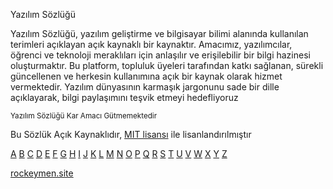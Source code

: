 Yazılım Sözlüğü 

Yazılım Sözlüğü, yazılım geliştirme ve bilgisayar bilimi alanında kullanılan terimleri açıklayan açık kaynaklı bir kaynaktır. Amacımız, yazılımcılar, öğrenci ve teknoloji meraklıları için anlaşılır ve erişilebilir bir bilgi hazinesi oluşturmaktır. Bu platform, topluluk üyeleri tarafından katkı sağlanan, sürekli güncellenen ve herkesin kullanımına açık bir kaynak olarak hizmet vermektedir. Yazılım dünyasının karmaşık jargonunu sade bir dille açıklayarak, bilgi paylaşımını teşvik etmeyi hedefliyoruz

<sup> Yazılım Sözlüğü Kar Amacı Gütmemektedir </sup>

Bu Sözlük Açık Kaynaklıdır, [MIT lisansı](/LICENSE) ile lisanlandırılmıştır


[A](A.md)
[B](B.md)
[C](C.md)
[D](D.md)
[E](E.md)
[F](F.md)
[G](G.md)
[H](H.md)
[I](I.md)
[J](J.md)
[K](K.md)
[L](L.md)
[M](M.md)
[N](N.md)
[O](O.md)
[P](P.md)
[Q](Q.md)
[R](R.md)
[S](S.md)
[T](T.md)
[U](U.md)
[V](V.md)
[W](W.md)
[X](X.md)
[Y](Y.md)
[Z](Z.md)

[rockeymen.site](https://rockeymen.site)
